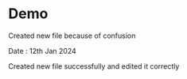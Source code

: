 # Demo

Created new file because of confusion

Date : 12th Jan 2024

Created new file successfully and edited it correctly


